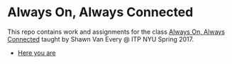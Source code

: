 # Always On, Always Connected
This repo contains work and assignments for the class [Always On, Always Connected](https://itp.nyu.edu/~sve204/alwaysonalwaysconnected_spring17/) taught by Shawn Van Every @ ITP NYU Spring 2017.

- [Here you are](https://github.com/cvalenzuela/Always-on-Always-connected/tree/master/week1)
